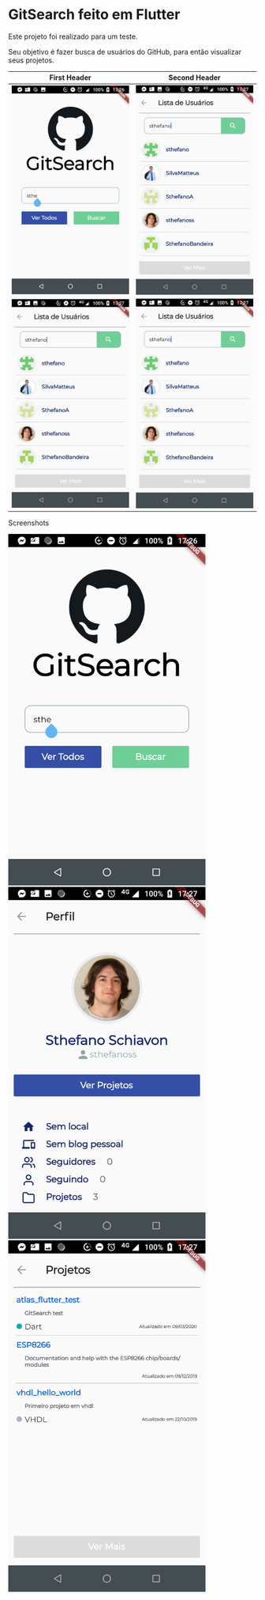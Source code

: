 # GitSearch feito em Flutter 
 <p>Este projeto foi realizado para um teste.</p>
 <p>Seu objetivo é fazer busca de usuários do GitHub, para então visualizar seus projetos.</p>
 
 
 First Header | Second Header
------------ | -------------
<img src="1.png" width=400> | <img src="2.png" width=400>
<img src="2.png" width=400> | <img src="2.png" width=400>
 
 <p>Screenshots</p>
 <img src="1.png" width=400>  <img src="3.png" width=400> <img src="4.png" width=400>
